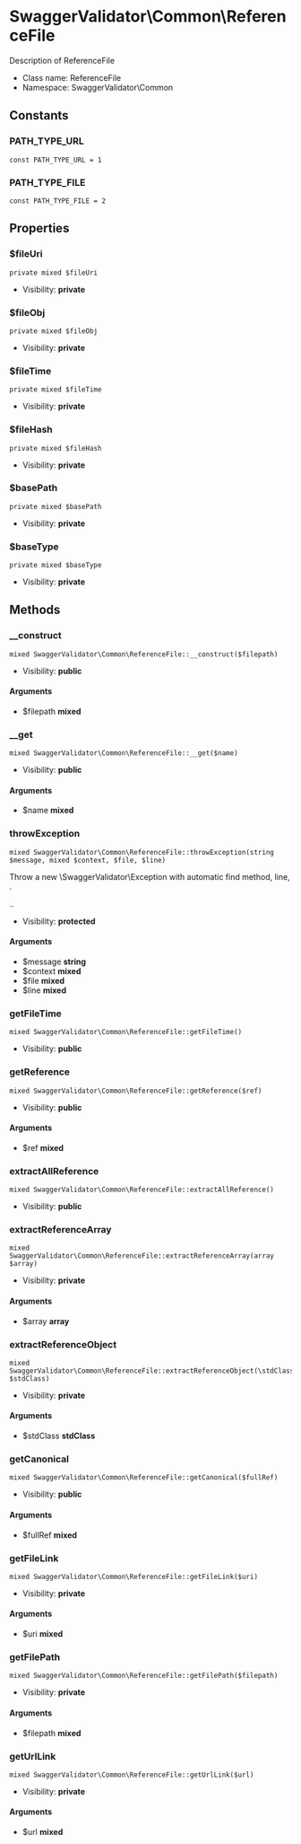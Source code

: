 SwaggerValidator\Common\ReferenceFile
===============

Description of ReferenceFile




* Class name: ReferenceFile
* Namespace: SwaggerValidator\Common



Constants
----------


### PATH_TYPE_URL

    const PATH_TYPE_URL = 1





### PATH_TYPE_FILE

    const PATH_TYPE_FILE = 2





Properties
----------


### $fileUri

    private mixed $fileUri





* Visibility: **private**


### $fileObj

    private mixed $fileObj





* Visibility: **private**


### $fileTime

    private mixed $fileTime





* Visibility: **private**


### $fileHash

    private mixed $fileHash





* Visibility: **private**


### $basePath

    private mixed $basePath





* Visibility: **private**


### $baseType

    private mixed $baseType





* Visibility: **private**


Methods
-------


### __construct

    mixed SwaggerValidator\Common\ReferenceFile::__construct($filepath)





* Visibility: **public**


#### Arguments
* $filepath **mixed**



### __get

    mixed SwaggerValidator\Common\ReferenceFile::__get($name)





* Visibility: **public**


#### Arguments
* $name **mixed**



### throwException

    mixed SwaggerValidator\Common\ReferenceFile::throwException(string $message, mixed $context, $file, $line)

Throw a new \SwaggerValidator\Exception with automatic find method, line, .

..

* Visibility: **protected**


#### Arguments
* $message **string**
* $context **mixed**
* $file **mixed**
* $line **mixed**



### getFileTime

    mixed SwaggerValidator\Common\ReferenceFile::getFileTime()





* Visibility: **public**




### getReference

    mixed SwaggerValidator\Common\ReferenceFile::getReference($ref)





* Visibility: **public**


#### Arguments
* $ref **mixed**



### extractAllReference

    mixed SwaggerValidator\Common\ReferenceFile::extractAllReference()





* Visibility: **public**




### extractReferenceArray

    mixed SwaggerValidator\Common\ReferenceFile::extractReferenceArray(array $array)





* Visibility: **private**


#### Arguments
* $array **array**



### extractReferenceObject

    mixed SwaggerValidator\Common\ReferenceFile::extractReferenceObject(\stdClass $stdClass)





* Visibility: **private**


#### Arguments
* $stdClass **stdClass**



### getCanonical

    mixed SwaggerValidator\Common\ReferenceFile::getCanonical($fullRef)





* Visibility: **public**


#### Arguments
* $fullRef **mixed**



### getFileLink

    mixed SwaggerValidator\Common\ReferenceFile::getFileLink($uri)





* Visibility: **private**


#### Arguments
* $uri **mixed**



### getFilePath

    mixed SwaggerValidator\Common\ReferenceFile::getFilePath($filepath)





* Visibility: **private**


#### Arguments
* $filepath **mixed**



### getUrlLink

    mixed SwaggerValidator\Common\ReferenceFile::getUrlLink($url)





* Visibility: **private**


#### Arguments
* $url **mixed**


